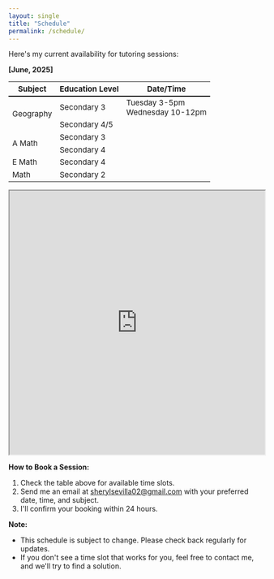 ```yaml
---
layout: single
title: "Schedule"
permalink: /schedule/
---
```


Here's my current availability for tutoring sessions:

**[June, 2025]**

<table style="border-collapse: collapse; width: 100%; font-size: 15px;">
  <thead style="border-bottom: 2px solid black;">
    <tr>
      <th>Subject</th>
      <th>Education Level</th>
      <th>Date/Time</th>
    </tr>
  </thead>
  <tbody>
    <tr>
      <td rowspan="2">Geography</td>
      <td>Secondary 3</td>
      <td>Tuesday 3-5pm<br>Wednesday 10-12pm</td>
    </tr>
    <tr>
      <td>Secondary 4/5</td>
      <td></td>
    </tr>
    <tr>
      <td rowspan="2">A Math</td>
      <td>Secondary 3</td>
      <td></td>
    </tr>
    <tr>
      <td>Secondary 4</td>
      <td></td>
    </tr>
    <tr>
      <td>E Math</td>
      <td>Secondary 4</td>
      <td></td>
    </tr>
    <tr>
      <td>Math</td>
      <td>Secondary 2</td>
      <td></td>
    </tr>
  </tbody>
</table>

<iframe 
  src="https://docs.google.com/spreadsheets/d/e/2PACX-1vRNj0nhW1nS3an3Y8E5JPyq_xakh368C2Nk0r4xwtph-CsQCxWMXV-xId25FARbvOanwjm0fy_pY4W5/pubhtml?gid=0&amp;single=true&amp;widget=true&amp;headers=false"
  width="100%" 
  height="520">
</iframe>

<!-- | Subject    | Education Level | Date/Time |
|------------|-----------------|-----------|
| <td rowspan="2">Geography</td> | Secondary 3 |           |
|            | Secondary 4     |           |
| <td rowspan="2">A Math</td>  | Secondary 3 |           |
|            | Secondary 4     |           |
| E Math     | Secondary 4     |           |
| Math       | Secondary 2     |           | -->

<!-- <iframe 
  src="https://docs.google.com/spreadsheets/d/e/2PACX-1vRNj0nhW1nS3an3Y8E5JPyq_xakh368C2Nk0r4xwtph-CsQCxWMXV-xId25FARbvOanwjm0fy_pY4W5/pubhtml?gid=1745429309&amp;single=true&amp;widget=true&amp;headers=false"
  width="100%" 
  height="400">
</iframe> -->

<!-- <table style="border-collapse: collapse; width: 100%;">
  <thead style="border-bottom: 2px solid black;">
    <tr>
      <th>Subject</th>
      <th>Education Level</th>
      <th>Date/Time</th>
    </tr>
  </thead>
  <tbody>
    <tr>
      <td rowspan="2">Geography</td>
      <td>Secondary 3</td>
      <td>Tuesday 3-5pm</td>
    </tr>
    <tr>
      <td>Secondary 4</td>
      <td></td>
    </tr>
    <tr>
      <td rowspan="2">A Math</td>
      <td>Secondary 3</td>
      <td></td>
    </tr>
    <tr>
      <td>Secondary 4</td>
      <td></td>
    </tr>
    <tr>
      <td>E Math</td>
      <td>Secondary 4</td>
      <td></td>
    </tr>
    <tr>
      <td>Math</td>
      <td>Secondary 2</td>
      <td></td>
    </tr>
  </tbody>
</table> -->

**How to Book a Session:**

1.  Check the table above for available time slots.
2.  Send me an email at sherylsevilla02@gmail.com with your preferred date, time, and subject.
3.  I'll confirm your booking within 24 hours.

**Note:**

*   This schedule is subject to change. Please check back regularly for updates.
*   If you don't see a time slot that works for you, feel free to contact me, and we'll try to find a solution.